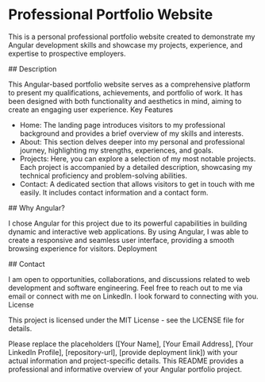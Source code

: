 # Professional Portfolio Website

This is a personal professional portfolio website created to demonstrate my Angular development skills and showcase my projects, experience, and expertise to prospective employers.

## Description

This Angular-based portfolio website serves as a comprehensive platform to present my qualifications, achievements, and portfolio of work. It has been designed with both functionality and aesthetics in mind, aiming to create an engaging user experience.
Key Features

- Home: The landing page introduces visitors to my professional background and provides a brief overview of my skills and interests.
- About: This section delves deeper into my personal and professional journey, highlighting my strengths, experiences, and goals.
- Projects: Here, you can explore a selection of my most notable projects. Each project is accompanied by a detailed description, showcasing my technical proficiency and problem-solving abilities.
- Contact: A dedicated section that allows visitors to get in touch with me easily. It includes contact information and a contact form.

## Why Angular?

I chose Angular for this project due to its powerful capabilities in building dynamic and interactive web applications. By using Angular, I was able to create a responsive and seamless user interface, providing a smooth browsing experience for visitors.
Deployment

## Contact

I am open to opportunities, collaborations, and discussions related to web development and software engineering. Feel free to reach out to me via email or connect with me on LinkedIn. I look forward to connecting with you.
License

This project is licensed under the MIT License - see the LICENSE file for details.

Please replace the placeholders ([Your Name], [Your Email Address], [Your LinkedIn Profile], [repository-url], [provide deployment link]) with your actual information and project-specific details. This README provides a professional and informative overview of your Angular portfolio project.
